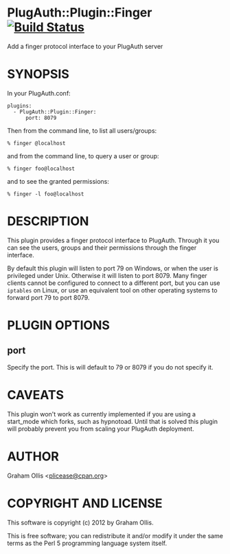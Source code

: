 # PlugAuth::Plugin::Finger [![Build Status](https://secure.travis-ci.org/clustericious/PlugAuth-Plugin-Finger.png)](http://travis-ci.org/clustericious/PlugAuth-Plugin-Finger)

Add a finger protocol interface to your PlugAuth server

# SYNOPSIS

In your PlugAuth.conf:

    plugins:
      - PlugAuth::Plugin::Finger:
          port: 8079

Then from the command line, to list all users/groups:

    % finger @localhost

and from the command line, to query a user or group:

    % finger foo@localhost

and to see the granted permissions:

    % finger -l foo@localhost

# DESCRIPTION

This plugin provides a finger protocol interface to PlugAuth.  Through
it you can see the users, groups and their permissions through the finger
interface.

By default this plugin will listen to port 79 on Windows, or when the user
is privileged under Unix.  Otherwise it will listen to port 8079.  Many
finger clients cannot be configured to connect to a different port, but
you can use `iptables` on Linux, or use an equivalent tool on other operating
systems to forward port 79 to port 8079.

# PLUGIN OPTIONS

## port

Specify the port.  This is will default to 79 or 8079 if you do not specify it.

# CAVEATS

This plugin won't work as currently implemented if you are using a start\_mode
which forks, such as hypnotoad.  Until that is solved this plugin will probably
prevent you from scaling your PlugAuth deployment.

# AUTHOR

Graham Ollis &lt;plicease@cpan.org>

# COPYRIGHT AND LICENSE

This software is copyright (c) 2012 by Graham Ollis.

This is free software; you can redistribute it and/or modify it under
the same terms as the Perl 5 programming language system itself.
